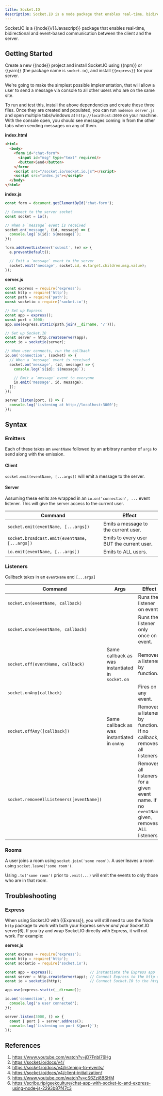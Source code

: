 ```yaml
---
title: Socket.IO
description: Socket.IO is a node package that enables real-time, bidirectional and event-based communication between the client and the server.
---
```


Socket.IO is a {{node}}/{{Javascript}} package that enables real-time, bidirectional and event-based communication between the client and the server.

## Getting Started

Create a new {{node}} project and install Socket.IO using {{npm}} or {{yarn}} (the package name is `socket.io`), and install `{{express}}` for your server.

We're going to make the simplest possible implementation, that will allow a user to send a message via console to all other users who are on the same site.

To run and test this, install the above dependencies and create these three files. Once they are created and populated, you can run `nodemon server.js` and open multiple tabs/windows at `http://locathost:3000` on your machine. With the console open, you should see messages coming in from the other tabs when sending messages on any of them.

**index.html**

```html
<html>
  <body>
    <form id="chat-form">
      <input id="msg" type="text" required/>
      <button>Send</button>
    </form>
    <script src="/socket.io/socket.io.js"></script>
    <script src="index.js"></script>
  </body>
</html>
```

**index.js**

```javascript
const form = document.getElementById('chat-form');

// Connect to the server socket
const socket = io();

// When a `message` event is received
socket.on('message', (id, message) => {
  console.log(`${id}: ${message}`);
});

form.addEventListener('submit', (e) => {
  e.preventDefault();

  // Emit a `message` event to the server
  socket.emit('message', socket.id, e.target.children.msg.value);
});
```

**server.js**

```javascript
const express = require('express');
const http = require('http');
const path = require('path');
const socketio = require('socket.io');

// Set up Express
const app = express();
const port = 3000;
app.use(express.static(path.join(__dirname, '/')));

// Set up Socket.IO
const server = http.createServer(app);
const io = socketio(server);

// When user connects, run the callback
io.on('connection', (socket) => {
  // When a `message` event is received
  socket.on('message', (id, message) => {
    console.log(`${id}: ${message}`);

    // Emit a `message` event to everyone
    io.emit('message', id, message);
  });
});

server.listen(port, () => {
  console.log('Listening at http://localhost:3000');
});
```

## Syntax

### Emitters

Each of these takes an `eventName` followed by an arbitrary number of `args` to send along with the emission.

#### Client

`socket.emit(eventName, [...args])` will emit a message to the server.

#### Server

Assuming these emits are wrapped in an `io.on('connection', ...` event listener. This will give the server access to the current user.

Command | Effect
--- | ---
`socket.emit(eventName, [...args])` |  Emits a message to the current user.
`socket.broadcast.emit(eventName, [...args])` | Emits to every user BUT the current user.
`io.emit(eventName, [...args])` | Emits to ALL users.

### Listeners

Callback takes in an `eventName` and `[...args]`

Command | Args | Effect
--- | --- | ---
`socket.on(eventName, callback)` | | Runs the listener on event.
`socket.once(eventName, callback)` | | Runs the listener only once on event.
`socket.off(eventName, callback)` | Same callback as was instantiated in `socket.on` | Removes a listener by function.
`socket.onAny(callback)` | | Fires on any event.
`socket.offAny([callback])` | Same callback as was instantiated in `onAny` | Removes a listener by function. If no callback, removes all listeners.
`socket.removeAllListeners([eventName])` | | Removes all listeners for a given event name. If no `eventName` given, removes ALL listeners.

### Rooms

A user joins a room using `socket.join('some room')`. A user leaves a room using `socket.leave('some room')`.

Using `.to('some room')` prior to `.emit(...)` will emit the events to only those who are in that room.

## Troubleshooting

### Express

When using Socket.IO with {{Express}}, you will still need to use the Node `http` package to work with both your Express server *and* your Socket.IO server[6]. If you try and wrap Socket.IO directly with Express, it will not work. For example:

**server.js**

```javascript
const express = require('express');
const http = require('http');
const socketio = require('socket.io');

const app = express();                 // Instantiate the Express app
const server = http.createServer(app); // Connect Express to the http server
const io = socketio(http);             // Connect Socket.IO to the http server

app.use(express.static(__dirname));

io.on('connection', () => {
  console.log('a user connected');
});

server.listen(3000, () => {
  const { port } = server.address();
  console.log(`Listening on port ${port}`);
});
```



## References

1. https://www.youtube.com/watch?v=jD7FnbI76Hg
2. https://socket.io/docs/v4/
3. https://socket.io/docs/v4/listening-to-events/
4. https://socket.io/docs/v4/client-initialization/
5. https://www.youtube.com/watch?v=cS6Zzj8BSHM
6. https://scribe.rip/geekculture/chat-app-with-socket-io-and-express-using-node-js-2293b87f47c3
